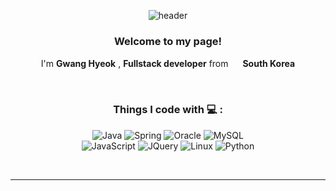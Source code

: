 <div align="center"> 
  
![header](https://capsule-render.vercel.app/api?type=waving&height=240&text=Hi%20there%20👋&fontAlign=75&fontAlignY=40&color=gradient)

</div>

<div align="center">

### Welcome to my page!   

I'm **Gwang Hyeok**
, **Fullstack developer**
from <img src="https://emojipedia-us.s3.dualstack.us-west-1.amazonaws.com/thumbs/120/joypixels/340/flag-south-korea_1f1f0-1f1f7.png" width="15" />
**South Korea**

</div>
<br>

<div align="center">

  ### Things I code with :computer: :
  ![Java](https://img.shields.io/badge/java-%23ffa500.svg?style=for-the-badge&logo=java&logoColor=white)
  ![Spring](https://img.shields.io/badge/spring-%23D81159.svg?style=for-the-badge&logo=spring&logoColor=white)
  ![Oracle](https://img.shields.io/badge/Oracle-%2321838?style=for-the-badge&logo=oracle&logoColor=white) 
  ![MySQL](https://img.shields.io/badge/mysql-%238F2D56.svg?style=for-the-badge&logo=mysql&logoColor=white) <br>
  ![JavaScript](https://img.shields.io/badge/javascript-%23e85a71.svg?style=for-the-badge&logo=javascript&logoColor=white)
  ![JQuery](https://img.shields.io/badge/jQuery-%234ea1d3.svg?style=for-the-badge&logo=jQuery&logoColor=white)
  ![Linux](https://img.shields.io/badge/Linux-%23454552.svg?style=for-the-badge&logo=Linux&logoColor=white)
  ![Python](https://img.shields.io/badge/Python-%233776AB.svg?style=for-the-badge&logo=Python&logoColor=white) <br>
  
  
</div>
<br>

----------

<!--
**BlackSocks1993/BlackSocks1993** is a ✨ _special_ ✨ repository because its `README.md` (this file) appears on your GitHub profile.

Here are some ideas to get you started:

- 🔭 I’m currently working on ...
- 🌱 I’m currently learning ...
- 👯 I’m looking to collaborate on ...
- 🤔 I’m looking for help with ...
- 💬 Ask me about ...
- 📫 How to reach me: ...
- 😄 Pronouns: ...
- ⚡ Fun fact: ...
-->

